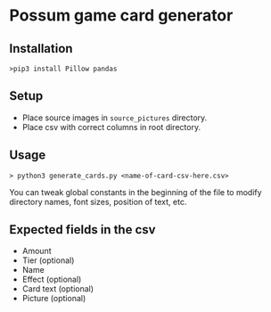 # Possum game card generator

## Installation
`>pip3 install Pillow pandas`

## Setup
- Place source images in `source_pictures` directory.
- Place csv with correct columns in root directory.

## Usage
`> python3 generate_cards.py <name-of-card-csv-here.csv>`

You can tweak global constants in the beginning of the file to modify directory names, font sizes, position of text, etc.

## Expected fields in the csv
- Amount
- Tier (optional)
- Name
- Effect (optional)
- Card text (optional)
- Picture (optional)